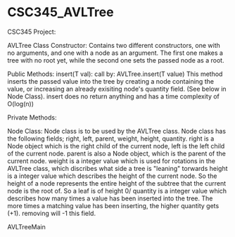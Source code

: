 # CSC345_AVLTree
CSC345 Project:

AVLTree Class
Constructor:
Contains two different constructors, one with no arguments, and one with a node as an argument. The first one makes a tree with no root yet, while the second one sets the passed node as a root.

Public Methods:
insert(T val): call by: AVLTree.insert(T value) 
This method inserts the passed value into the tree by creating a node containing the value, or increasing an already exisiting node's quantity field. (See below in Node Class). 
insert does no return anything and has a time complexity of O(log(n))




Private Methods:




Node Class:
Node class is to be used by the AVLTree class. Node class has the following fields;
right, left, parent, weight, height, quantity. 
right is a Node object which is the right child of the current node, left is the left child of the current node. 
parent is also a Node object, which is the parent of the current node.
weight is a integer value which is used for rotations in the AVLTree class, which discribes what side a tree is "leaning" torwards
height is a integer value which describes the height of the current node. So the height of a node represents the entire height of the subtree that the current node is the root of. So a leaf is of height 0/
quantity is a integer value which describes how many times a value has been inserted into the tree. The more times a matching value has been inserting, the higher quantity gets (+1). removing will -1 this field.



AVLTreeMain
